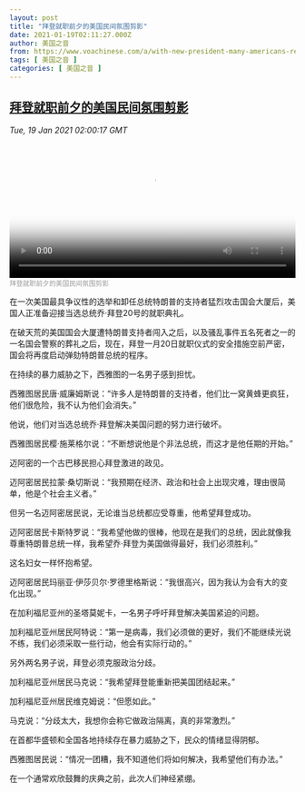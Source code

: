 ```yaml
---
layout: post
title: "拜登就职前夕的美国民间氛围剪影"
date: 2021-01-19T02:11:27.000Z
author: 美国之音
from: https://www.voachinese.com/a/with-new-president-many-americans-ready-to-move-on-20210118/5742893.html
tags: [ 美国之音 ]
categories: [ 美国之音 ]
---
```

<!--1611022287000-->
[拜登就职前夕的美国民间氛围剪影](https://www.voachinese.com/a/with-new-president-many-americans-ready-to-move-on-20210118/5742893.html)
------

<div>
<div><i>Tue, 19 Jan 2021 02:00:17 GMT</i></div><video poster="https://images.weserv.nl?url=gdb.voanews.com/be72848d-703d-4adc-8634-4e25702ae119_tv_r1_s_w900.jpg" src="https://av.voanews.com/Videoroot/Pangeavideo/2021/01/b/be/be72848d-703d-4adc-8634-4e25702ae119_240p.mp4" style="width:100%" controls></video><div><small style="color: #999;">拜登就职前夕的美国民间氛围剪影</small></div><p>在一次美国最具争议性的选举和卸任总统特朗普的支持者猛烈攻击国会大厦后，美国人正准备迎接当选总统乔·拜登20号的就职典礼。</p><p>在破天荒的美国国会大厦遭特朗普支持者闯入之后，以及骚乱事件五名死者之一的一名国会警察的葬礼之后，现在，拜登一月20日就职仪式的安全措施空前严密，国会将再度启动弹劾特朗普总统的程序。</p><p>在持续的暴力威胁之下，西雅图的一名男子感到担忧。</p><p>西雅图居民唐·威廉姆斯说：“许多人是特朗普的支持者，他们比一窝黄蜂更疯狂，他们很危险，我不认为他们会消失。”</p><p>他说，他们对当选总统乔·拜登解决美国问题的努力进行破坏。</p><p>西雅图居民樱·施莱格尔说：“不断想说他是个非法总统，而这才是他任期的开始。”</p><p>迈阿密的一个古巴移民担心拜登激进的政见。</p><p>迈阿密居民拉蒙·桑切斯说：“我预期在经济、政治和社会上出现灾难，理由很简单，他是个社会主义者。”</p><p>但另一名迈阿密居民说，无论谁当总统都应受尊重，他希望拜登成功。</p><p>迈阿密居民卡斯特罗说：“我希望他做的很棒，他现在是我们的总统，因此就像我尊重特朗普总统一样，我希望乔·拜登为美国做得最好，我们必须胜利。”</p><p>这名妇女一样怀抱希望。</p><p>迈阿密居民玛丽亚·伊莎贝尔·罗德里格斯说：“我很高兴，因为我认为会有大的变化出现。”</p><p>在加利福尼亚州的圣塔莫妮卡，一名男子呼吁拜登解决美国紧迫的问题。</p><p>加利福尼亚州居民阿特说：“第一是病毒，我们必须做的更好，我们不能继续光说不练，我们必须采取一些行动，他会有实际行动的。”</p><p>另外两名男子说，拜登必须克服政治分歧。</p><p>加利福尼亚州居民马克说：“我希望拜登能重新把美国团结起来。”</p><p>加利福尼亚州居民维克姆说：“但愿如此。”</p><p>马克说：“分歧太大，我想你会称它做政治隔离，真的非常激烈。”</p><p>在首都华盛顿和全国各地持续存在暴力威胁之下，民众的情绪显得阴郁。</p><p>西雅图居民说：“情况一团糟，我不知道他们将如何解决，我希望他们有办法。”</p><p>在一个通常欢欣鼓舞的庆典之前，此次人们神经紧绷。</p>
</div>
